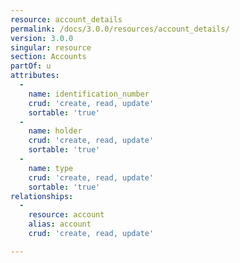 ```yaml
---
resource: account_details
permalink: /docs/3.0.0/resources/account_details/
version: 3.0.0
singular: resource
section: Accounts
partOf: u
attributes:
  -
    name: identification_number
    crud: 'create, read, update'
    sortable: 'true'
  -
    name: holder
    crud: 'create, read, update'
    sortable: 'true'
  -
    name: type
    crud: 'create, read, update'
    sortable: 'true'
relationships:
  -
    resource: account
    alias: account
    crud: 'create, read, update'

---
```


